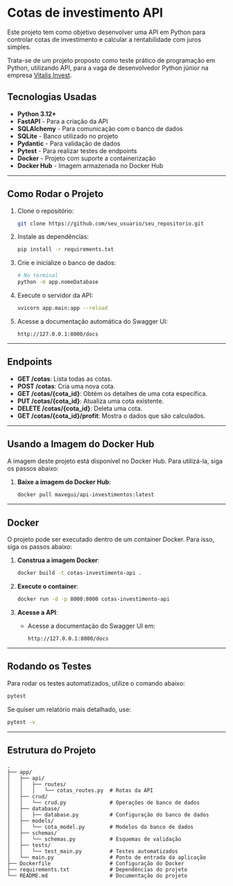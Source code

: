 # Cotas de investimento API

Este projeto tem como objetivo desenvolver uma API em Python para controlar cotas de investimento e calcular a rentabilidade com juros simples.

Trata-se de um projeto proposto como teste prático de programação em Python, utilizando API, para a vaga de desenvolvedor Python júnior na empresa [Vitalis Invest](https://www.vitalisinvest.com.br/).

## Tecnologias Usadas
- **Python 3.12+**
- **FastAPI** - Para a criação da API
- **SQLAlchemy** - Para comunicação com o banco de dados
- **SQLite** - Banco utilizado no projeto
- **Pydantic** - Para validação de dados
- **Pytest** - Para realizar testes de endpoints
- **Docker** - Projeto com suporte a containerização
- **Docker Hub** - Imagem armazenada no Docker Hub

---

## Como Rodar o Projeto

1. Clone o repositório:

   ```bash
   git clone https://github.com/seu_usuario/seu_repositorio.git
   ```

2. Instale as dependências:

   ```bash
   pip install -r requirements.txt
   ```

3. Crie e inicialize o banco de dados:

   ```bash
   # No terminal
   python -m app.nomeDatabase

4. Execute o servidor da API:

   ```bash
   uvicorn app.main:app --reload
   ```

5. Acesse a documentação automática do Swagger UI:

   ```
   http://127.0.0.1:8000/docs
   ```

---

## Endpoints

- **GET /cotas**: Lista todas as cotas.
- **POST /cotas**: Cria uma nova cota.
- **GET /cotas/{cota_id}**: Obtém os detalhes de uma cota específica.
- **PUT /cotas/{cota_id}**: Atualiza uma cota existente.
- **DELETE /cotas/{cota_id}**: Deleta uma cota.
- **GET /cotas/{cota_id}/profit**: Mostra o dados que são calculados.

---

## Usando a Imagem do Docker Hub

A imagem deste projeto está disponível no Docker Hub. Para utilizá-la, siga os passos abaixo:

1. **Baixe a imagem do Docker Hub**:

   ```bash
   docker pull mavegui/api-investimentos:latest
   ```

---

## Docker

O projeto pode ser executado dentro de um container Docker. Para isso, siga os passos abaixo:

1. **Construa a imagem Docker**:

   ```bash
   docker build -t cotas-investimento-api .
   ```

2. **Execute o container**:

   ```bash
   docker run -d -p 8000:8000 cotas-investimento-api
   ```

3. **Acesse a API**:

   - Acesse a documentação do Swagger UI em:
     ```
     http://127.0.0.1:8000/docs
     ```

---

## Rodando os Testes

Para rodar os testes automatizados, utilize o comando abaixo:

```bash
pytest
```

Se quiser um relatório mais detalhado, use:

```bash
pytest -v
```

---

## Estrutura do Projeto

```plaintext
.
├── app/
│   ├── api/
│   │   ├── routes/
│   │   │   └── cotas_routes.py  # Rotas da API
│   ├── crud/
│   │   └── crud.py              # Operações de banco de dados
│   ├── database/
│   │   ├── database.py          # Configuração do banco de dados
│   ├── models/
│   │   └── cota_model.py        # Modelos do banco de dados
│   ├── schemas/
│   │   └── schemas.py           # Esquemas de validação
│   ├── tests/
│   │   └── test_main.py         # Testes automatizados
│   └── main.py                  # Ponto de entrada da aplicação
├── Dockerfile                   # Configuração do Docker
├── requirements.txt             # Dependências do projeto
└── README.md                    # Documentação do projeto
```
